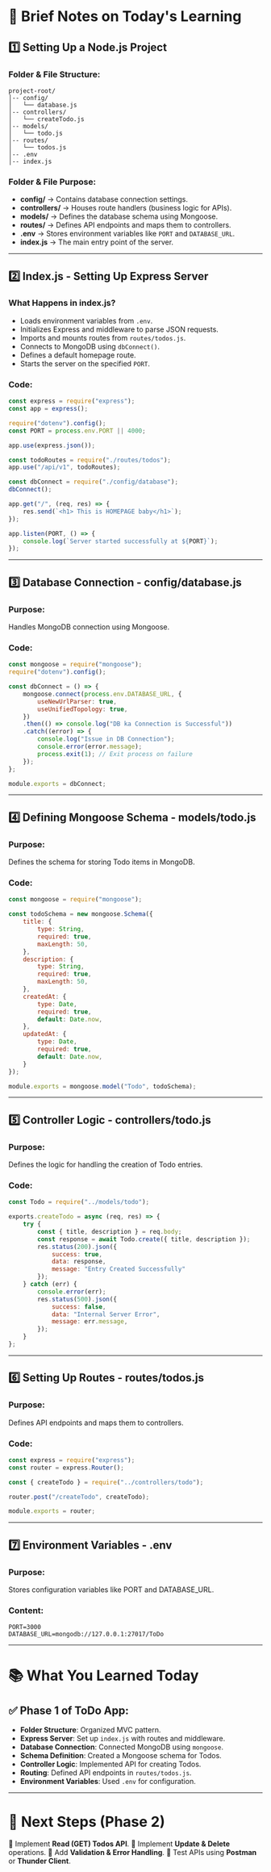 # 📌 Brief Notes on Today's Learning

## 1️⃣ Setting Up a Node.js Project

### **Folder & File Structure:**
```
project-root/
│-- config/
│   └── database.js
│-- controllers/
│   └── createTodo.js
│-- models/
│   └── todo.js
│-- routes/
│   └── todos.js
│-- .env
│-- index.js
```

### **Folder & File Purpose:**
- **config/** → Contains database connection settings.
- **controllers/** → Houses route handlers (business logic for APIs).
- **models/** → Defines the database schema using Mongoose.
- **routes/** → Defines API endpoints and maps them to controllers.
- **.env** → Stores environment variables like `PORT` and `DATABASE_URL`.
- **index.js** → The main entry point of the server.

---

## 2️⃣ Index.js - Setting Up Express Server

### **What Happens in index.js?**
- Loads environment variables from `.env`.
- Initializes Express and middleware to parse JSON requests.
- Imports and mounts routes from `routes/todos.js`.
- Connects to MongoDB using `dbConnect()`.
- Defines a default homepage route.
- Starts the server on the specified `PORT`.

### **Code:**
```js
const express = require("express");
const app = express();

require("dotenv").config();
const PORT = process.env.PORT || 4000;

app.use(express.json());

const todoRoutes = require("./routes/todos");
app.use("/api/v1", todoRoutes);

const dbConnect = require("./config/database");
dbConnect();

app.get("/", (req, res) => {
    res.send(`<h1> This is HOMEPAGE baby</h1>`);
});

app.listen(PORT, () => {
    console.log(`Server started successfully at ${PORT}`);
});
```

---

## 3️⃣ Database Connection - config/database.js

### **Purpose:**
Handles MongoDB connection using Mongoose.

### **Code:**
```js
const mongoose = require("mongoose");
require("dotenv").config();

const dbConnect = () => {
    mongoose.connect(process.env.DATABASE_URL, {
        useNewUrlParser: true,
        useUnifiedTopology: true,
    })
    .then(() => console.log("DB ka Connection is Successful"))
    .catch((error) => {
        console.log("Issue in DB Connection");
        console.error(error.message);
        process.exit(1); // Exit process on failure
    });
};

module.exports = dbConnect;
```

---

## 4️⃣ Defining Mongoose Schema - models/todo.js

### **Purpose:**
Defines the schema for storing Todo items in MongoDB.

### **Code:**
```js
const mongoose = require("mongoose");

const todoSchema = new mongoose.Schema({
    title: {
        type: String,
        required: true,
        maxLength: 50,
    },
    description: {
        type: String,
        required: true,
        maxLength: 50,
    },
    createdAt: {
        type: Date,
        required: true,
        default: Date.now,
    },
    updatedAt: {
        type: Date,
        required: true,
        default: Date.now,
    }
});

module.exports = mongoose.model("Todo", todoSchema);
```

---

## 5️⃣ Controller Logic - controllers/todo.js

### **Purpose:**
Defines the logic for handling the creation of Todo entries.

### **Code:**
```js
const Todo = require("../models/todo");

exports.createTodo = async (req, res) => {
    try {
        const { title, description } = req.body;
        const response = await Todo.create({ title, description });
        res.status(200).json({
            success: true,
            data: response,
            message: "Entry Created Successfully"
        });
    } catch (err) {
        console.error(err);
        res.status(500).json({
            success: false,
            data: "Internal Server Error",
            message: err.message,
        });
    }
};
```

---

## 6️⃣ Setting Up Routes - routes/todos.js

### **Purpose:**
Defines API endpoints and maps them to controllers.

### **Code:**
```js
const express = require("express");
const router = express.Router();

const { createTodo } = require("../controllers/todo");

router.post("/createTodo", createTodo);

module.exports = router;
```

---

## 7️⃣ Environment Variables - .env

### **Purpose:**
Stores configuration variables like PORT and DATABASE_URL.

### **Content:**
```
PORT=3000
DATABASE_URL=mongodb://127.0.0.1:27017/ToDo
```

---

# 📚 What You Learned Today

## ✅ Phase 1 of ToDo App:
- **Folder Structure**: Organized MVC pattern.
- **Express Server**: Set up `index.js` with routes and middleware.
- **Database Connection**: Connected MongoDB using `mongoose`.
- **Schema Definition**: Created a Mongoose schema for Todos.
- **Controller Logic**: Implemented API for creating Todos.
- **Routing**: Defined API endpoints in `routes/todos.js`.
- **Environment Variables**: Used `.env` for configuration.

---

# 🌟 Next Steps (Phase 2)

🔹 Implement **Read (GET) Todos API**.
🔹 Implement **Update & Delete** operations.
🔹 Add **Validation & Error Handling**.
🔹 Test APIs using **Postman** or **Thunder Client**.


